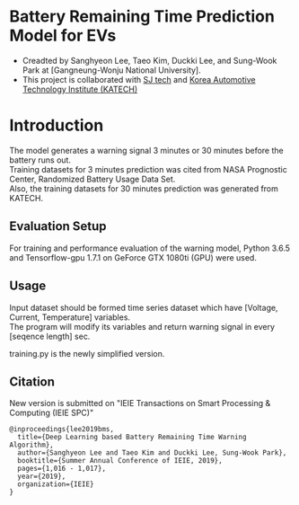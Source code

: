 # Battery Remaining Time Prediction Model for EVs

* Creadted by Sanghyeon Lee, Taeo Kim, Duckki Lee, and Sung-Wook Park at [Gangneung-Wonju National University].
* This project is collaborated with [SJ tech](http://sjseal.com/) and [Korea Automotive Technology Institute (KATECH)](http://www.katech.re.kr/english/index.asp)

# Introduction
The model generates a warning signal 3 minutes or 30 minutes before the battery runs out.\
Training datasets for 3 minutes prediction was cited from NASA Prognostic Center, Randomized Battery Usage Data Set.\
Also, the training datasets for 30 minutes prediction was generated from KATECH.

## Evaluation Setup
For training and performance evaluation of the warning model, Python 3.6.5 and Tensorflow-gpu 1.7.1 on GeForce GTX 1080ti (GPU) were used.

## Usage
Input dataset should be formed time series dataset which have [Voltage, Current, Temperature] variables.\
The program will modify its variables and return warning signal in every [seqence length] sec.

training.py is the newly simplified version.

## Citation

New version is submitted on "IEIE Transactions on Smart Processing & Computing (IEIE SPC)"

```
@inproceedings{lee2019bms,
  title={Deep Learning based Battery Remaining Time Warning Algorithm},
  author={Sanghyeon Lee and Taeo Kim and Duckki Lee, Sung-Wook Park},
  booktitle={Summer Annual Conference of IEIE, 2019},
  pages={1,016 - 1,017},
  year={2019},
  organization={IEIE}
}
```
